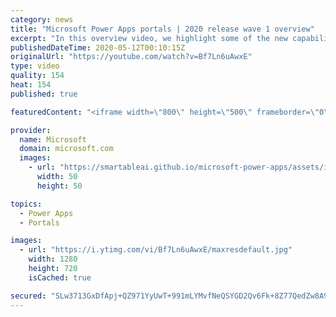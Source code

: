 ```yaml
---
category: news
title: "Microsoft Power Apps portals | 2020 release wave 1 overview"
excerpt: "In this overview video, we highlight some of the new capabilities included in the latest update to Microsoft Power Apps portals.     Here are the capabilities covered:   •    Power BI integration, so you can quickly add Power BI reports, tables, and dashboards to your portals without coding.  •    Themes"
publishedDateTime: 2020-05-12T00:10:15Z
originalUrl: "https://youtube.com/watch?v=Bf7Ln6uAwxE"
type: video
quality: 154
heat: 154
published: true

featuredContent: "<iframe width=\"800\" height=\"500\" frameborder=\"0\" src=\"https://www.youtube.com/embed/Bf7Ln6uAwxE\" allow=\"accelerometer; autoplay; encrypted-media; gyroscope; picture-in-picture\" allowfullscreen></iframe>"

provider:
  name: Microsoft
  domain: microsoft.com
  images:
    - url: "https://smartableai.github.io/microsoft-power-apps/assets/images/organizations/microsoft.com-50x50.jpg"
      width: 50
      height: 50

topics:
  - Power Apps
  - Portals

images:
  - url: "https://i.ytimg.com/vi/Bf7Ln6uAwxE/maxresdefault.jpg"
    width: 1280
    height: 720
    isCached: true

secured: "SLw3713GxDfApj+QZ971YyUwT+991mLYMvfNeQSYGD2Qv6Fk+8Z77QedZw8A9A2W6KUw4rzG+Vyu6rihuTrPrcQYUB/Xt+qbfxZvWAuCHbNT3tEEIhEq8bsEB9T67tQyqAnBqcjKcETcAHqwOakDxRas41rrAZd/t+IEe6RoLvduMVL2ych1QUX3uL1JRKJvtP496P+//VQIGxtwGrIVNfZLsW6a0SJuXVzrSrtYbTUWwuzudYP+mdhfDNm24cy40MgF0qwFlQ6NV3Fn1bBtrb4x4HK7u2Z5TNQ2AiCywPKXixWzf60Lh9o7KW8AzQr6JOQjlt1abW3hZa2WaGNcmsiybh7vpAVRtxCcuFqPJlD+ZdQ0zF8+qINDSOq+oMAqQ7lXvnKSNj7NI4f+kjsbI8bs8cskFvc6mJKaGzGUC6rWsh5sqbXpfRrmYuKRBN8/;cDwN+R1uE6gM5E2jaO4u0g=="
---
```


